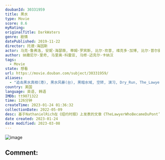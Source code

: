 ```yaml
---
doubanId: 30331959
title: 黑水
type: Movie
score: 8.6
myRating: 
originalTitle: DarkWaters
genre: 剧情
datePublished: 2019-11-22
director: 托德·海因斯
actor: 马克·鲁弗洛, 安妮·海瑟薇, 蒂姆·罗宾斯, 比尔·坎普, 维克多·加博, 比尔·普尔曼, 梅尔·温宁汉姆, 威廉·杰克森·哈珀, 路易莎·克劳瑟, 凯文·克劳利, 丹尼尔·, 王明, 西尼·迈尔斯, 马克·霍克尔, 考特尼·德科斯基, 斯嘉丽·希克斯, 布莱恩·加拉格尔, 约翰·纽伯格, 莱曼·陈, 丹妮丝·达·维拉, 杰弗里·格罗弗, 泰里·克拉克, 杰夫·福尔克, 温·赖克特, 乔恩·奥斯贝克, 理查德·杜恩, 迈克尔·海尼, 大卫·皮廷格, 巴基·贝利, 罗伯·比洛特
author: 纳撒尼尔·里奇, 马里奥·科雷亚, 马修·迈克尔·卡纳汉
tags:
  - Movie
state: 想看
url: https://movie.douban.com/subject/30331959/
aliases:
  - "追击黑水真相(港), 黑水风暴(台), 黑暗水域, 空转, 演习, Dry_Run, The_Lawyer_Who_Became_DuPont's_Worst_Nightmare"
country: 美国
language: 英语, 韩语
IMDb: tt9071322
time: 126分钟
createTime: 2023-01-24 01:36:32
collectionDate: 2022-05-09
desc: 基于NathanielRich在《纽约时报》上发表的文章《TheLawyerWhoBecameDuPont’sWorstNightmare》，围绕罗伯特·比洛特展开，他担任辩护律师长达8...
date created: 2023-01-24
date modified: 2023-03-08
---
```


![image](p2569450232.jpg)

Comment:
---
